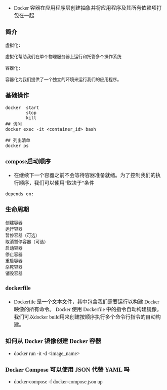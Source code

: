 <font face="Simsun" size=3>

- Docker 容器在应用程序层创建抽象并将应用程序及其所有依赖项打包在一起

### 简介
~~~
虚拟化:

虚拟化帮助我们在单个物理服务器上运行和托管多个操作系统

容器化:

容器化为我们提供了一个独立的环境来运行我们的应用程序。

~~~

### 基础操作

~~~
docker  start
        stop
        kill
## 访问
docker exec -it <container_id> bash

## 列出清单
docker ps

~~~

### compose启动顺序

- 在继续下一个容器之前不会等待容器准备就绪。为了控制我们的执行顺序，我们可以使用“取决于”条件
~~~
depends_on:

~~~

### 生命周期

~~~
创建容器
运行容器
暂停容器（可选）
取消暂停容器（可选）
启动容器
停止容器
重启容器
杀死容器
销毁容器
~~~


### dockerfile

- Dockerfile 是一个文本文件，其中包含我们需要运行以构建 Docker 映像的所有命令。
  Docker 使用 Dockerfile 中的指令自动构建镜像。
  我们可以docker build用来创建按顺序执行多个命令行指令的自动构建。

### 如何从 Docker 镜像创建 Docker 容器

- docker run -it -d <image_name>

### Docker Compose 可以使用 JSON 代替 YAML 吗

-  docker-compose -f docker-compose.json up


</font>